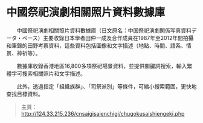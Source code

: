 # 中國祭祀演劇相關照片資料數據庫



　　中國祭祀演劇相關照片資料數據庫（日文原名：中国祭祀演劇関係写真資料データ・ベース）主要收錄日本學者田仲一成及合作成員在1987年至2012年間拍攝和筆錄的田野考察資料，這些資料包括圖像和文字描述（地點、時間、語系、情景、神祈等）。

　　數據庫收錄香港地區16,800多項祭祀場景資料，並提供關鍵詞搜索，輸入繁體字可搜索相關照片和文字描述。

　　此外，透過指定「組織族群」、「司祭派別」等條件，可縮小搜索範圍，更快地查找目標資料。

  
> 主頁：<http://124.33.215.236/cnsaigisaienchigi/chugokusaishiengeki.php>
